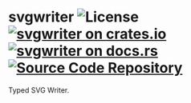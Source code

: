 # svgwriter ![License](https://img.shields.io/crates/l/svgwriter) [![svgwriter on crates.io](https://img.shields.io/crates/v/svgwriter)](https://crates.io/crates/svgwriter) [![svgwriter on docs.rs](https://docs.rs/svgwriter/badge.svg)](https://docs.rs/svgwriter) [![Source Code Repository](https://img.shields.io/badge/Code-On%20Codeberg-blue?logo=Codeberg)](https://codeberg.org/msrd0/svgwriter)

Typed SVG Writer.
